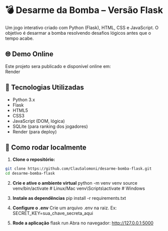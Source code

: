 # 💣 Desarme da Bomba – Versão Flask

Um jogo interativo criado com Python (Flask), HTML, CSS e JavaScript. O objetivo é desarmar a bomba resolvendo desafios lógicos antes que o tempo acabe.

## 🌐 Demo Online

Este projeto sera publicado e disponível online em:  
Render

## 🚀 Tecnologias Utilizadas

- Python 3.x
- Flask
- HTML5
- CSS3
- JavaScript (DOM, lógica)
- SQLite (para ranking dos jogadores)
- Render (para deploy)

## 🧪 Como rodar localmente

1. **Clone o repositório:**

```bash
git clone https://github.com/ClauSalomoni/desarme-bomba-flask.git
cd desarme-bomba-flask
```
2. **Crie e ative o ambiente virtual**
python -m venv venv
source venv/bin/activate  # Linux/Mac
venv\Scripts\activate     # Windows

3. **Instale as dependências**
pip install -r requirements.txt

4. **Configure o .env**
Crie um arquivo .env na raiz. Ex:
SECRET_KEY=sua_chave_secreta_aqui

5. **Rode a aplicação**
flask run
Abra no navegador: http://127.0.0.1:5000